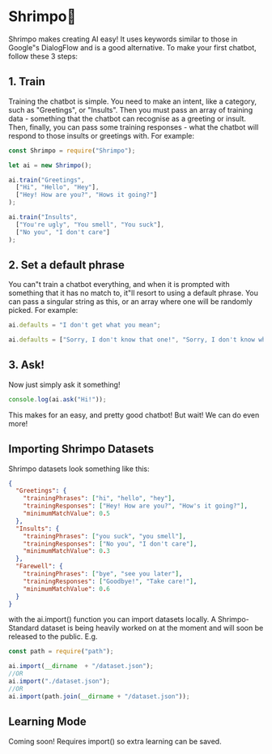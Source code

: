 # Shrimpo🍤

Shrimpo makes creating AI easy! It uses keywords similar to those in Google"s DialogFlow and is a good alternative. To make your first chatbot, follow these 3 steps:

## 1. Train

Training the chatbot is simple. You need to make an intent, like a category, such as "Greetings", or "Insults". Then you must pass an array of training data - something that the chatbot can recognise as a greeting or insult. Then, finally, you can pass some training responses - what the chatbot will respond to those insults or greetings with. For example:

```js
const Shrimpo = require("Shrimpo");

let ai = new Shrimpo();

ai.train("Greetings", 
  ["Hi", "Hello", "Hey"],
  ["Hey! How are you?", "Hows it going?"]
);

ai.train("Insults",
  ["You're ugly", "You smell", "You suck"],
  ["No you", "I don't care"]
);
```

## 2. Set a default phrase

You can"t train a chatbot everything, and when it is prompted with something that it has no match to, it"ll resort to using a default phrase. You can pass a singular string as this, or an array where one will be randomly picked. For example:

```js
ai.defaults = "I don't get what you mean";

ai.defaults = ["Sorry, I don't know that one!", "Sorry, I don't know what you mean.", "I didn't quite catch that. Could you rephrase?"];
```

## 3. Ask!

Now just simply ask it something!

```js
console.log(ai.ask("Hi!"));
```

This makes for an easy, and pretty good chatbot! But wait! We can do even more!

## Importing Shrimpo Datasets

Shrimpo datasets look something like this:

```json
{
  "Greetings": {
    "trainingPhrases": ["hi", "hello", "hey"],
    "trainingResponses": ["Hey! How are you?", "How's it going?"],
    "minimumMatchValue": 0.5
  },
  "Insults": {
    "trainingPhrases": ["you suck", "you smell"],
    "trainingResponses": ["No you", "I don't care"],
    "minimumMatchValue": 0.3
  },
  "Farewell": {
    "trainingPhrases": ["bye", "see you later"],
    "trainingResponses": ["Goodbye!", "Take care!"],
    "minimumMatchValue": 0.6
  }
}
```

with the ai.import() function you can import datasets locally. A Shrimpo-Standard dataset is being heavily worked on at the moment and will soon be released to the public. E.g.

```js
const path = require("path");

ai.import(__dirname  + "/dataset.json");
//OR
ai.import("./dataset.json");
//OR
ai.import(path.join(__dirname + "/dataset.json"));
```

## Learning Mode

Coming soon! Requires import() so extra learning can be saved.